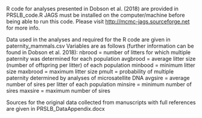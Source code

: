 <!--- Readme for Dobson et al. 2018 in Proceedings: Biological Sciences --->

R code for analyses presented in Dobson et al. (2018) are provided in PRSLB_code.R
JAGS must be installed on the computer/machine before being able to run this code. Please visit http://mcmc-jags.sourceforge.net for more info.

Data used in the analyses and required for the R code are given in paternity_mammals.csv
Variables are as follows (further information can be found in Dobson et al. 2018):
nbrood = number of litters for which multiple paternity was determined for each population
avgbrood = average litter size (number of offspring per litter) of each population
minbood = minimum litter size
maxbrood = maximum litter size
pmult = probability of multiple paternity determined by analyses of microsatellite DNA
avgsire = average number of sires per litter of each population
minsire = minimum number of sires 
maxsire = maximum number of sires 

Sources for the original data collected from manuscripts with full references are given in PRSLB_DataAppendix.docx
